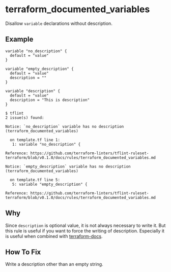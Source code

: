 # terraform_documented_variables

Disallow `variable` declarations without description.

## Example

```hcl
variable "no_description" {
  default = "value"
}

variable "empty_description" {
  default = "value"
  description = ""
}

variable "description" {
  default = "value"
  description = "This is description"
}
```

```
$ tflint
2 issue(s) found:

Notice: `no_description` variable has no description (terraform_documented_variables)

  on template.tf line 1:
   1: variable "no_description" {

Reference: https://github.com/terraform-linters/tflint-ruleset-terraform/blob/v0.1.0/docs/rules/terraform_documented_variables.md

Notice: `empty_description` variable has no description (terraform_documented_variables)

  on template.tf line 5:
   5: variable "empty_description" {

Reference: https://github.com/terraform-linters/tflint-ruleset-terraform/blob/v0.1.0/docs/rules/terraform_documented_variables.md

```

## Why

Since `description` is optional value, it is not always necessary to write it. But this rule is useful if you want to force the writing of description. Especially it is useful when combined with [terraform-docs](https://github.com/terraform-docs/terraform-docs).

## How To Fix

Write a description other than an empty string.
